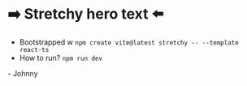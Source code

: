 # ➡️ Stretchy hero text ⬅️

- Bootstrapped w `npm create vite@latest stretchy -- --template react-ts`
- How to run? `npm run dev`

\- Johnny

